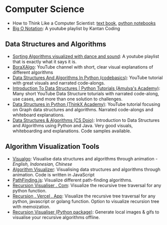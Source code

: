 # Computer Science

- How to Think Like a Computer Scientist:
  [text book](https://openbookproject.net/thinkcs/python/english3e/index.html),
  [python notebooks](https://github.com/rambasnet/Python-Fundamentals/blob/main/README.md)
- [Big O Notation](https://www.youtube.com/playlist?list=PL7g1jYj15RUPVZDU9C276SZvlJjf4hzqV&si=HThvpQHUbGCJj0Me): A youtube playlist by Kantan Coding

## Data Structures and Algorithms

- [Sorting Algorithms visualized with dance and sound](https://www.youtube.com/playlist?list=PLC79D6CCBB2C7ED13): A youtube playlist that is exactly what it says it is.
- [BoraXAlgo](https://www.youtube.com/@boraxalgo/featured): YouTube channel with short, clear visual explanations of different algorithms
- [Data Structures And Algorithms In Python (codebasics)](https://www.youtube.com/playlist?list=PLeo1K3hjS3uu_n_a__MI_KktGTLYopZ12):
  YouTube tutorial with great visuals and narrated code-alongs.
- [Introduction To Data Structures | Python Tutorials (Amulya's Academy)](https://www.youtube.com/watch?v=Gg2lj65aNCo&list=PLzgPDYo_3xukPJdH6hVQ6Iic7KiJuoA-l&index=6):
  Many short YouTube Data Structure toturials with narrated code-along, use
  cases, and more than one solution to challenges.
- [Data Structures in Python (ThinkX Academy)](https://www.youtube.com/playlist?list=PL5-M_tYf311Ynzvi1LurjWUJ5yVo_sm-e):
  YouTube tutorial focusing on Graph data structures and algorithms. Narrated
  code-alongs and whiteboard explanations.
- [Data Structures & Algorithms (CS Dojo)](https://www.youtube.com/playlist?list=PLBZBJbE_rGRV8D7XZ08LK6z-4zPoWzu5H):
  Introduction to Data Structures and Algorithms using Python and Java. Very
  good visuals, whiteboarding and explanations. Code samples available.

## Algorithm Visualization Tools

- [Visualgo](https://visualgo.net/en): Visualise data structures and algorithms
  through animation - _English, Indonesian, Chinese_
- [Algorithm Visualizer](https://algorithm-visualizer.org/): Visualising data
  structures and algorithms through animation. Code is written in JavaScript
- [PathFinding.js](https://qiao.github.io/PathFinding.js/visual/): Visualize
  different path-finding algorithms.
- [Recursion Visualiser . Com](https://www.recursionvisualizer.com/): Visualize
  the recursive tree traversal for any python function.
- [Recursion . Vercel . App](https://recursion.vercel.app/): Visualize the
  recursive tree traversal for any python, javascript or golang function. Option
  to visualize recursion tree with memoization.
- [Recursion Visualiser (Python package)](https://pypi.org/project/recursion-visualiser/):
  Generate local images & gifs to visualise your recursive algorithms offline.
